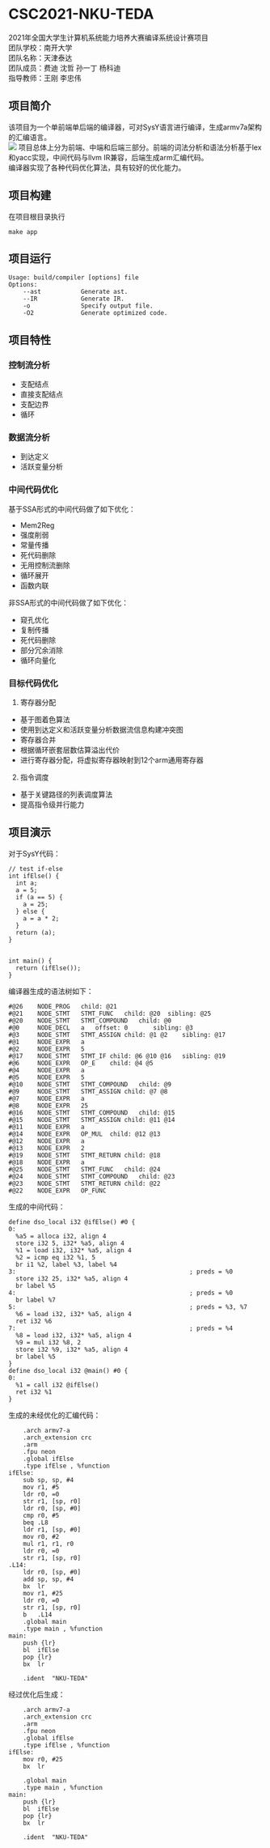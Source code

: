 # CSC2021-NKU-TEDA
2021年全国大学生计算机系统能力培养大赛编译系统设计赛项目  
团队学校：南开大学  
团队名称：天津泰达  
团队成员：费迪 沈哲 孙一丁 杨科迪  
指导教师：王刚 李忠伟

## 项目简介
该项目为一个单前端单后端的编译器，可对SysY语言进行编译，生成armv7a架构的汇编语言。  
![](arch.jpg)
项目总体上分为前端、中端和后端三部分。前端的词法分析和语法分析基于lex和yacc实现，中间代码与llvm IR兼容，后端生成arm汇编代码。  
编译器实现了各种代码优化算法，具有较好的优化能力。
## 项目构建
在项目根目录执行
```
make app
```
## 项目运行
```
Usage: build/compiler [options] file
Options: 
    --ast           Generate ast.
    --IR            Generate IR.
    -o              Specify output file.
    -O2             Generate optimized code.
```
## 项目特性
### 控制流分析
* 支配结点
* 直接支配结点
* 支配边界
* 循环
### 数据流分析
* 到达定义
* 活跃变量分析

### 中间代码优化
基于SSA形式的中间代码做了如下优化：
* Mem2Reg
* 强度削弱
* 常量传播
* 死代码删除
* 无用控制流删除
* 循环展开
* 函数内联

非SSA形式的中间代码做了如下优化：
* 窥孔优化  
* 复制传播
* 死代码删除
* 部分冗余消除
* 循环向量化

### 目标代码优化

1. 寄存器分配  
* 基于图着色算法  
* 使用到达定义和活跃变量分析数据流信息构建冲突图
* 寄存器合并
* 根据循环嵌套层数估算溢出代价
* 进行寄存器分配，将虚拟寄存器映射到12个arm通用寄存器

2. 指令调度
* 基于关键路径的列表调度算法
* 提高指令级并行能力

## 项目演示
对于SysY代码：
```
// test if-else
int ifElse() {
  int a;
  a = 5;
  if (a == 5) {
    a = 25;
  } else {
    a = a * 2;
  }
  return (a);
}


int main() {
  return (ifElse());
}
```

编译器生成的语法树如下：
```
#@26	NODE_PROG	child: @21 
#@21	NODE_STMT	STMT_FUNC	child: @20 	sibling: @25 
#@20	NODE_STMT	STMT_COMPOUND	child: @0 
#@0	    NODE_DECL	a	offset: 0		sibling: @3 
#@3	    NODE_STMT	STMT_ASSIGN	child: @1 @2 	sibling: @17 
#@1	    NODE_EXPR	a
#@2	    NODE_EXPR	5
#@17	NODE_STMT	STMT_IF	child: @6 @10 @16 	sibling: @19 
#@6	    NODE_EXPR	OP_E	child: @4 @5 
#@4	    NODE_EXPR	a
#@5	    NODE_EXPR	5
#@10	NODE_STMT	STMT_COMPOUND	child: @9 
#@9	    NODE_STMT	STMT_ASSIGN	child: @7 @8 
#@7	    NODE_EXPR	a
#@8	    NODE_EXPR	25
#@16	NODE_STMT	STMT_COMPOUND	child: @15 
#@15	NODE_STMT	STMT_ASSIGN	child: @11 @14 
#@11	NODE_EXPR	a
#@14	NODE_EXPR	OP_MUL	child: @12 @13 
#@12	NODE_EXPR	a
#@13	NODE_EXPR	2
#@19	NODE_STMT	STMT_RETURN	child: @18 
#@18	NODE_EXPR	a
#@25	NODE_STMT	STMT_FUNC	child: @24 
#@24	NODE_STMT	STMT_COMPOUND	child: @23 
#@23	NODE_STMT	STMT_RETURN	child: @22 
#@22	NODE_EXPR	OP_FUNC
```
生成的中间代码：
```
define dso_local i32 @ifElse() #0 {
0:
  %a5 = alloca i32, align 4
  store i32 5, i32* %a5, align 4
  %1 = load i32, i32* %a5, align 4
  %2 = icmp eq i32 %1, 5
  br i1 %2, label %3, label %4
3:                                                ; preds = %0
  store i32 25, i32* %a5, align 4
  br label %5
4:                                                ; preds = %0
  br label %7
5:                                                ; preds = %3, %7
  %6 = load i32, i32* %a5, align 4
  ret i32 %6
7:                                                ; preds = %4
  %8 = load i32, i32* %a5, align 4
  %9 = mul i32 %8, 2
  store i32 %9, i32* %a5, align 4
  br label %5
}
define dso_local i32 @main() #0 {
0:
  %1 = call i32 @ifElse()
  ret i32 %1
}
```

生成的未经优化的汇编代码：
```
	.arch armv7-a
	.arch_extension crc
	.arm
	.fpu neon
	.global ifElse
	.type ifElse , %function
ifElse:
	sub sp, sp, #4
	mov r1, #5
	ldr r0, =0
	str r1, [sp, r0]
	ldr r0, [sp, #0]
	cmp r0, #5
	beq	.L8
	ldr r1, [sp, #0]
	mov r0, #2
	mul r1, r1, r0
	ldr r0, =0
	str r1, [sp, r0]
.L14:
	ldr r0, [sp, #0]
	add sp, sp, #4
	bx	lr
	mov r1, #25
	ldr r0, =0
	str r1, [sp, r0]
	b	.L14
	.global main
	.type main , %function
main:
	push {lr}
	bl	ifElse
	pop {lr}
	bx	lr

	.ident	"NKU-TEDA"
```

经过优化后生成：
```
	.arch armv7-a
	.arch_extension crc
	.arm
	.fpu neon
	.global ifElse
	.type ifElse , %function
ifElse:
	mov r0, #25
	bx	lr

	.global main
	.type main , %function
main:
	push {lr}
	bl	ifElse
	pop {lr}
	bx	lr

	.ident	"NKU-TEDA"
```